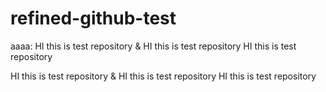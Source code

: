 # refined-github-test
aaaa:
HI this is test repository & HI this is test repository
HI this is test repository

HI this is test repository & HI this is test repository
HI this is test repository
